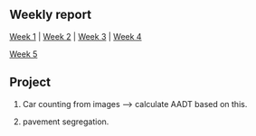## Weekly report 

[Week 1](./week1.md) | [Week 2](./week2.md) | [Week 3](./week2.md) | [Week 4](./week4.md)

[Week 5](./week5.md)

## Project 

1. Car counting from images --> calculate AADT based on this.

2. pavement segregation.

